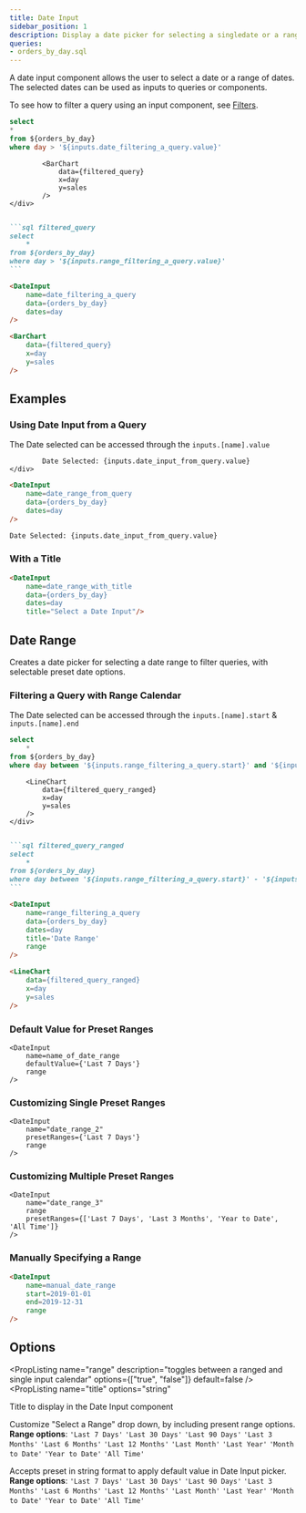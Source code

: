 ```yaml
---
title: Date Input
sidebar_position: 1
description: Display a date picker for selecting a singledate or a range of dates.
queries: 
- orders_by_day.sql
---
```


A date input component allows the user to select a date or a range of dates. The selected dates can be used as inputs to queries or components.

To see how to filter a query using an input component, see [Filters](/core-concepts/filters).

```sql filtered_query
select 
*
from ${orders_by_day}
where day > '${inputs.date_filtering_a_query.value}'
```

<DocTab>
    <div slot='preview'>
            <DateInput
                name=date_filtering_a_query
                title='Sales After'
                data={orders_by_day}
                dates=day
            />

            <BarChart
                data={filtered_query}
                x=day
                y=sales
            />
    </div>

````markdown

```sql filtered_query
select 
    *
from ${orders_by_day}
where day > '${inputs.range_filtering_a_query.value}'
```

<DateInput
    name=date_filtering_a_query
    data={orders_by_day}
    dates=day
/>

<BarChart
    data={filtered_query}
    x=day
    y=sales
/>
````
</DocTab>

## Examples

### Using Date Input from a Query

The Date selected can be accessed through the `inputs.[name].value` 

<DocTab>
    <div slot='preview'>
            <DateInput
                name=date_input_from_query
                data={orders_by_day}
                dates=day
            />

            Date Selected: {inputs.date_input_from_query.value}
    </div>

````markdown
<DateInput
    name=date_range_from_query
    data={orders_by_day}
    dates=day
/>

Date Selected: {inputs.date_input_from_query.value}
````
</DocTab>

### With a Title

<DocTab>
    <div slot='preview'>
            <DateInput
                name=date_range_with_title
                data={orders_by_day}
                dates=day
                title="Select a Date Input"
            />
    </div>

```markdown
<DateInput
    name=date_range_with_title
    data={orders_by_day}
    dates=day
    title="Select a Date Input"/>
```
</DocTab>

## Date Range

Creates a date picker for selecting a date range to filter queries, with selectable preset date options.

### Filtering a Query with Range Calendar

The Date selected can be accessed through the `inputs.[name].start` & `inputs.[name].end`

```sql filtered_query_ranged
select 
    *
from ${orders_by_day}
where day between '${inputs.range_filtering_a_query.start}' and '${inputs.range_filtering_a_query.end}'
```

<DocTab>
    <div slot='preview'>
            <DateInput
                name=range_filtering_a_query
                data={orders_by_day}
                dates=day
                title='Date Range'
                range
            />

        <LineChart
            data={filtered_query_ranged}
            x=day
            y=sales
        />
    </div>

````markdown

```sql filtered_query_ranged
select 
    *
from ${orders_by_day}
where day between '${inputs.range_filtering_a_query.start}' - '${inputs.range_filtering_a_query.end}'
```

<DateInput
    name=range_filtering_a_query
    data={orders_by_day}
    dates=day
    title='Date Range'
    range
/>

<LineChart
    data={filtered_query_ranged}
    x=day
    y=sales
/>
````
</DocTab>

### Default Value for Preset Ranges

<DocTab>
    <div slot='preview'>
            <DateInput name="date_range_1" defaultValue={'Last 7 Days'} range/>
    </div>

````svelte
<DateInput
    name=name_of_date_range
    defaultValue={'Last 7 Days'}
    range
/>
````
</DocTab>

### Customizing Single Preset Ranges

<DocTab>
    <div slot='preview'>
            <DateInput name="date_range_2" presetRanges={'Last 7 Days'} range/>
    </div>

```svelte
<DateInput 
    name="date_range_2" 
    presetRanges={'Last 7 Days'} 
    range
/>
```
</DocTab>

### Customizing Multiple Preset Ranges

<DocTab>
    <div slot='preview'>
            <DateInput name="date_range_3" presetRanges={['Last 7 Days', 'Last 3 Months', 'Year to Date', 'All Time']} range/>
    </div>

````svelte
<DateInput
    name="date_range_3"
    range
    presetRanges={['Last 7 Days', 'Last 3 Months', 'Year to Date', 'All Time']}
/>
````
</DocTab>

### Manually Specifying a Range

<DocTab>
    <div slot='preview'>
            <DateInput
                name=manual_date_range
                start=2019-01-01
                end=2019-12-31
                range
            />
    </div>

```markdown
<DateInput
    name=manual_date_range
    start=2019-01-01
    end=2019-12-31
    range
/>
```
</DocTab>

## Options

<PropListing 
    name="name"
    description="Name of the DateInput, used to reference the selected values elsewhere as {`{inputs.name.start`} or {`inputs.name.end`}"
    required=true
    options="string"
/>
<PropListing 
    name="data"
    description="Query name, wrapped in curly braces"
    options="query name"
/>
<PropListing 
    name="range"
    description="toggles between a ranged and single input calendar"
    options={["true", "false"]}
    default=false
/>
<PropListing 
    name="dates"
    description="Column name from the query containing Date Input to span"
    options="column name"
/>
<PropListing 
    name="start"
    description="A manually specified start date to use for the range"
    options="string formatted YYYY-MM-DD"
/>
<PropListing 
    name="end"
    description="A manually specified end date to use for the range"
    options="string formatted YYYY-MM-DD"
/>
<PropListing 
    name="title"
    options="string"
>

Title to display in the Date Input component

</PropListing>
<PropListing 
    name="presetRanges"
    options= "string | array of values e.g. {`{['Last 7 Days', 'Last 30 Days']}`}"
    default=undefined
>

Customize "Select a Range" drop down, by including present range options. **Range options**: `'Last 7 Days'` `'Last 30 Days'` `'Last 90 Days'` `'Last 3 Months'` `'Last 6 Months'` `'Last 12 Months'` `'Last Month'` `'Last Year'` `'Month to Date'` `'Year to Date'` `'All Time'`

</PropListing>
<PropListing 
    name="defaultValue"
    options= "string e.g. {'Last 7 Days'} or {'Last 6 Months'}"
    default=undefined
>


Accepts preset in string format to apply default value in Date Input picker. **Range options**: `'Last 7 Days'` `'Last 30 Days'` `'Last 90 Days'` `'Last 3 Months'` `'Last 6 Months'` `'Last 12 Months'` `'Last Month'` `'Last Year'` `'Month to Date'` `'Year to Date'` `'All Time'`

</PropListing>
<PropListing 
    name="hideDuringPrint"
    description="Hide the component when the report is printed"
    options={["true", "false"]}
    default="true"
/>
